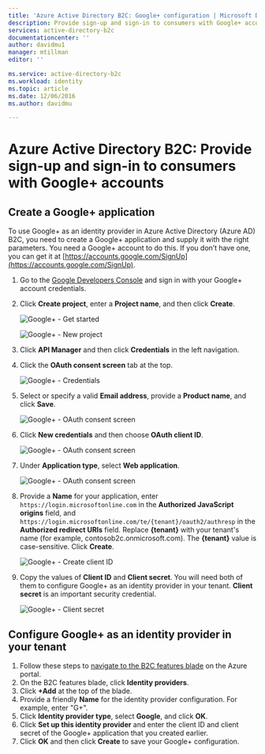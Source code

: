 ```yaml
---
title: 'Azure Active Directory B2C: Google+ configuration | Microsoft Docs'
description: Provide sign-up and sign-in to consumers with Google+ accounts in your applications that are secured by Azure Active Directory B2C.
services: active-directory-b2c
documentationcenter: ''
author: davidmu1
manager: mtillman
editor: ''

ms.service: active-directory-b2c
ms.workload: identity
ms.topic: article
ms.date: 12/06/2016
ms.author: davidmu

---
```

# Azure Active Directory B2C: Provide sign-up and sign-in to consumers with Google+ accounts
## Create a Google+ application
To use Google+ as an identity provider in Azure Active Directory (Azure AD) B2C, you need to create a Google+ application and supply it with the right parameters. You need a Google+ account to do this. If you don’t have one, you can get it at [https://accounts.google.com/SignUp](https://accounts.google.com/SignUp).

1. Go to the [Google Developers Console](https://console.developers.google.com/) and sign in with your Google+ account credentials.
2. Click **Create project**, enter a **Project name**, and then click **Create**.
   
    ![Google+ - Get started](./media/active-directory-b2c-setup-goog-app/google-get-started.png)
   
    ![Google+ - New project](./media/active-directory-b2c-setup-goog-app/google-new-project.png)
3. Click **API Manager** and then click **Credentials** in the left navigation.
4. Click the **OAuth consent screen** tab at the top.
   
    ![Google+ - Credentials](./media/active-directory-b2c-setup-goog-app/google-add-cred.png)
5. Select or specify a valid **Email address**, provide a **Product name**, and click **Save**.
   
    ![Google+ - OAuth consent screen](./media/active-directory-b2c-setup-goog-app/google-consent-screen.png)
6. Click **New credentials** and then choose **OAuth client ID**.
   
    ![Google+ - OAuth consent screen](./media/active-directory-b2c-setup-goog-app/google-add-oauth2-client-id.png)
7. Under **Application type**, select **Web application**.
   
    ![Google+ - OAuth consent screen](./media/active-directory-b2c-setup-goog-app/google-web-app.png)
8. Provide a **Name** for your application, enter `https://login.microsoftonline.com` in the **Authorized JavaScript origins** field, and `https://login.microsoftonline.com/te/{tenant}/oauth2/authresp` in the **Authorized redirect URIs** field. Replace **{tenant}** with your tenant's name (for example, contosob2c.onmicrosoft.com). The **{tenant}** value is case-sensitive. Click **Create**.
   
    ![Google+ - Create client ID](./media/active-directory-b2c-setup-goog-app/google-create-client-id.png)
9. Copy the values of **Client ID** and **Client secret**. You will need both of them to configure Google+ as an identity provider in your tenant. **Client secret** is an important security credential.
   
    ![Google+ - Client secret](./media/active-directory-b2c-setup-goog-app/google-client-secret.png)

## Configure Google+ as an identity provider in your tenant
1. Follow these steps to [navigate to the B2C features blade](active-directory-b2c-app-registration.md#navigate-to-b2c-settings) on the Azure portal.
2. On the B2C features blade, click **Identity providers**.
3. Click **+Add** at the top of the blade.
4. Provide a friendly **Name** for the identity provider configuration. For example, enter "G+".
5. Click **Identity provider type**, select **Google**, and click **OK**.
6. Click **Set up this identity provider** and enter the client ID and client secret of the Google+ application that you created earlier.
7. Click **OK** and then click **Create** to save your Google+ configuration.

